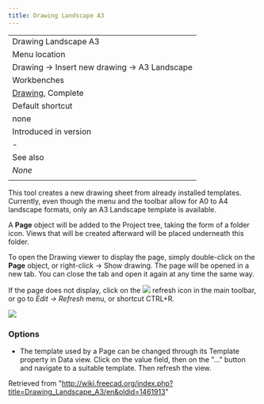 ```yaml
---
title: Drawing Landscape A3
---
```


|                                                             |
| ----------------------------------------------------------- |
| Drawing Landscape A3                                        |
| Menu location                                               |
| Drawing → Insert new drawing → A3 Landscape                 |
| Workbenches                                                 |
| [Drawing](/Drawing_Workbench "Drawing Workbench"), Complete |
| Default shortcut                                            |
| none                                                        |
| Introduced in version                                       |
| -                                                           |
| See also                                                    |
| _None_                                                      |
|                                                             |

This tool creates a new drawing sheet from already installed templates. Currently, even though the menu and the toolbar allow for A0 to A4 landscape formats, only an A3 Landscape template is available.

A **Page** object will be added to the Project tree, taking the form of a folder icon. Views that will be created afterward will be placed underneath this folder.

To open the Drawing viewer to display the page, simply double-click on the **Page** object, or right-click → Show drawing. The page will be opened in a new tab. You can close the tab and open it again at any time the same way.

If the page does not display, click on the ![](/images/View-refresh.png) refresh icon in the main toolbar, or go to _Edit → Refresh_ menu, or shortcut CTRL+R.

![](/images/Drawing_Page.png)

### Options

- The template used by a Page can be changed through its Template property in Data view. Click on the value field, then on the "..." button and navigate to a suitable template. Then refresh the view.

Retrieved from "<http://wiki.freecad.org/index.php?title=Drawing_Landscape_A3/en&oldid=1461913>"
